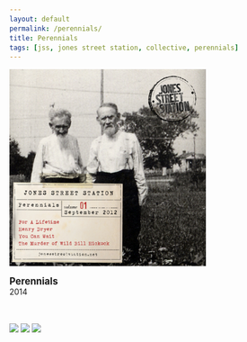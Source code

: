 ```yaml
---
layout: default
permalink: /perennials/
title: Perennials
tags: [jss, jones street station, collective, perennials]
---
```

<div class="albumpage">
		<img class="albumpage" src="/images/Perennialsv1.jpg" width=350>
		<p><b><big>Perennials</big></b>
		<br>2014</p>
		<br><br>
		<img src="/images/itunes.jpg" width=50>
		<img src="/images/spotify.png" width=50>
		<img src="/images/gplay.jpg" width=50>
</div>


